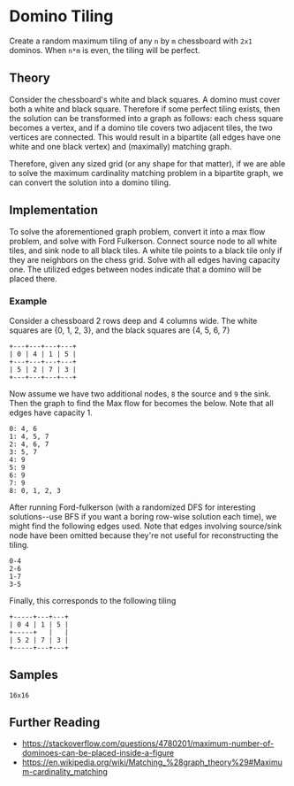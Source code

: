 # Domino Tiling
Create a random maximum tiling of any `n` by `m` chessboard with `2x1` dominos. When `n*m` is even, the tiling will be perfect.

## Theory
Consider the chessboard's white and black squares. A domino must cover both a white and black square. Therefore if some perfect tiling exists, then the solution can be transformed into a graph as follows: each chess square becomes a vertex, and if a domino tile covers two adjacent tiles, the two vertices are connected. This would result in a bipartite (all edges have one white and one black vertex) and (maximally) matching graph.

Therefore, given any sized grid (or any shape for that matter), if we are able to solve the maximum cardinality matching problem in a bipartite graph, we can convert the solution into a domino tiling.

## Implementation
To solve the aforementioned graph problem, convert it into a max flow problem, and solve with Ford Fulkerson. Connect source node to all white tiles, and sink node to all black tiles. A white tile points to a black tile only if they are neighbors on the chess grid. Solve with all edges having capacity one. The utilized edges between nodes indicate that a domino will be placed there.

### Example
Consider a chessboard 2 rows deep and 4 columns wide. The white squares are {0, 1, 2, 3}, and the black squares are {4, 5, 6, 7}
```
+---+---+---+---+
| 0 | 4 | 1 | 5 |
+---+---+---+---+
| 5 | 2 | 7 | 3 |
+---+---+---+---+
```
Now assume we have two additional nodes, `8` the source and `9` the sink. Then the graph to find the Max flow for becomes the below. Note that all edges have capacity 1.
```
0: 4, 6
1: 4, 5, 7
2: 4, 6, 7
3: 5, 7
4: 9
5: 9
6: 9
7: 9
8: 0, 1, 2, 3
```
After running Ford-fulkerson (with a randomized DFS for interesting solutions--use BFS if you want a boring row-wise solution each time), we might find the following edges used. Note that edges involving source/sink node have been omitted because they're not useful for reconstructing the tiling.
```
0-4
2-6
1-7
3-5
```
Finally, this corresponds to the following tiling
```
+-----+---+---+
| 0 4 | 1 | 5 |
+-----+   |   |
| 5 2 | 7 | 3 |
+-----+---+---+
```

## Samples
`16x16`


## Further Reading
* https://stackoverflow.com/questions/4780201/maximum-number-of-dominoes-can-be-placed-inside-a-figure
* https://en.wikipedia.org/wiki/Matching_%28graph_theory%29#Maximum-cardinality_matching